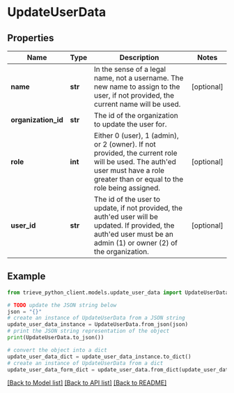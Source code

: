 # UpdateUserData


## Properties

Name | Type | Description | Notes
------------ | ------------- | ------------- | -------------
**name** | **str** | In the sense of a legal name, not a username. The new name to assign to the user, if not provided, the current name will be used. | [optional] 
**organization_id** | **str** | The id of the organization to update the user for. | 
**role** | **int** | Either 0 (user), 1 (admin), or 2 (owner). If not provided, the current role will be used. The auth&#39;ed user must have a role greater than or equal to the role being assigned. | [optional] 
**user_id** | **str** | The id of the user to update, if not provided, the auth&#39;ed user will be updated. If provided, the auth&#39;ed user must be an admin (1) or owner (2) of the organization. | [optional] 

## Example

```python
from trieve_python_client.models.update_user_data import UpdateUserData

# TODO update the JSON string below
json = "{}"
# create an instance of UpdateUserData from a JSON string
update_user_data_instance = UpdateUserData.from_json(json)
# print the JSON string representation of the object
print(UpdateUserData.to_json())

# convert the object into a dict
update_user_data_dict = update_user_data_instance.to_dict()
# create an instance of UpdateUserData from a dict
update_user_data_form_dict = update_user_data.from_dict(update_user_data_dict)
```
[[Back to Model list]](../README.md#documentation-for-models) [[Back to API list]](../README.md#documentation-for-api-endpoints) [[Back to README]](../README.md)


